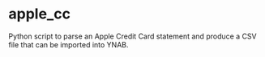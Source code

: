 # apple_cc
Python script to parse an Apple Credit Card statement and produce a CSV file that can be imported into YNAB.
